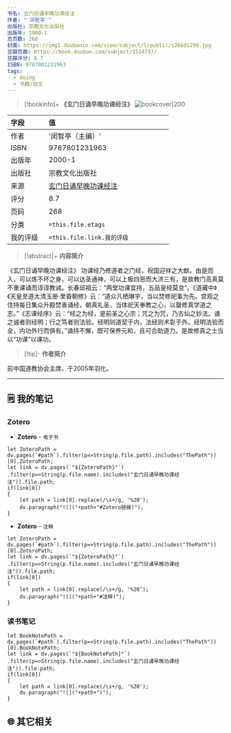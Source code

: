 ```yaml
---
书名: 玄门日诵早晚功课经注
作者: "'闵智亭'"
出版社: 宗教文化出版社
出版年: 2000-1
总页数: 268
封面: https://img1.doubanio.com/view/subject/l/public/s26691290.jpg
豆瓣页面: https://book.douban.com/subject/1524737/
豆瓣评分: 8.7
ISBN: 9787801231963
tags:
  - doing
  - 书籍/经文
---
```


> [!bookinfo]+ **《玄门日诵早晚功课经注》**
> ![bookcover|200](https://img1.doubanio.com/view/subject/l/public/s26691290.jpg)
>
| 字段   | 值                                       |
|:------ |:------------------------------------------ |
| 作者   | '闵智亭（主编）'                           |
| ISBN   | 9787801231963                             |
| 出版年 | 2000-1                      |
| 出版社 | 宗教文化出版社                          |
| 来源   | [玄门日诵早晚功课经注](https://book.douban.com/subject/1524737/) |
| 评分   |  8.7                            |
| 页码   | 268                        |
| 分类   | `=this.file.etags`                       |
| 我的评级  | `=this.file.link.我的评级`                     |

  
> [!abstract]+ **内容简介**
>
《玄门日诵早晚功课经注》
功课经乃修道者之门经，祝国迎祥之大猷。由是而入，可以炼不坏之身，可以达圣通神，可以上极四恩而大济三有，是故教门高真莫不重课诵而谆谆教诫。长春邱祖云：“两堂功课宜持，五品皇经莫怠”。《道藏中》《天皇至道太清玉册·里昏朝修》云：“道众凡栖琳宇，当以焚修祀事为先。宫观之住持每日集众升殿焚香诵经，朝真礼圣，当体祀天奉教之心，以罄修真学道之志。”《志课经序》云：“经之为经，是前圣之心宗；咒之为咒，乃古仙之妙法。诵之诚者则经明；行之笃者则法验。经明则道契于内，法经则术彰于外。经明法验而全，内功外行而俱有。”诵持不懈，既可保养元和，且可合助道力。是故修真之士当以“功课”以课功。

> [!tip]- **作者简介**
>
 前中国道教协会主席，于2005年羽化。


 
 

---

## 🗒️ 我的笔记

### Zotero

- **Zotero** - `电子书`

```dataviewjs
let ZoteroPath = dv.pages(`#path`).filter(p=>String(p.file.path).includes("ThePath"))[0].ZoteroPath;
let link = dv.pages(`"${ZoteroPath}"`)
.filter(p=>String(p.file.name).includes("玄门日诵早晚功课经注")).file.path;
if(link[0])
{
	let path = link[0].replace(/\s+/g, '%20');
	dv.paragraph("![]("+path+"#Zotero链接)");
}
```

- **Zotero** - `注释`

```dataviewjs
let ZoteroPath = dv.pages(`#path`).filter(p=>String(p.file.path).includes("ThePath"))[0].ZoteroPath;
let link = dv.pages(`"${ZoteroPath}"`)
.filter(p=>String(p.file.name).includes("玄门日诵早晚功课经注")).file.path;
if(link[0])
{
	let path = link[0].replace(/\s+/g, '%20');
	dv.paragraph("![]("+path+"#注释)");
}
```

### 读书笔记

```dataviewjs
let BookNotePath = dv.pages(`#path`).filter(p=>String(p.file.path).includes("ThePath"))[0].BookNotePath;
let link = dv.pages(`"${BookNotePath}"`)
.filter(p=>String(p.file.name).includes("玄门日诵早晚功课经注")).file.path;
if(link[0])
{
	let path = link[0].replace(/\s+/g, '%20');
	dv.paragraph("![]("+path+")");
}
```



## 🌐 其它相关